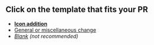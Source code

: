 <!-- Please open the `Preview` tab to select a template. -->
<!-- Note that we will ask you for a minimum description if there is none. -->

## Click on the template that fits your PR
* [**Icon addition**](?expand=1&template=icon_addition.md)
* [General or miscellaneous change](?expand=1&template=general_change.md)
* *[Blank](?expand=1&body=+) (not recommended)*
